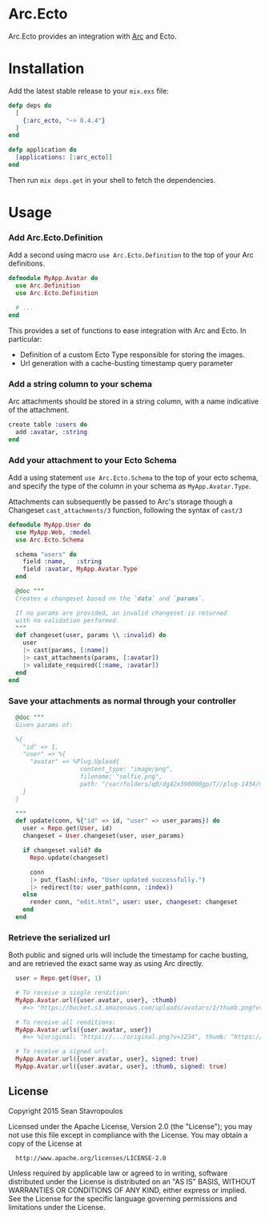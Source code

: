 Arc.Ecto
========

Arc.Ecto provides an integration with [Arc](https://github.com/stavro/arc) and Ecto.

Installation
============

Add the latest stable release to your `mix.exs` file:

```elixir
defp deps do
  [
    {:arc_ecto, "~> 0.4.4"}
  ]
end

defp application do
  [applications: [:arc_ecto]]
end
```

Then run `mix deps.get` in your shell to fetch the dependencies.

Usage
=====

### Add Arc.Ecto.Definition

Add a second using macro `use Arc.Ecto.Definition` to the top of your Arc definitions.

```elixir
defmodule MyApp.Avatar do
  use Arc.Definition
  use Arc.Ecto.Definition

  # ...
end
```

This provides a set of functions to ease integration with Arc and Ecto.  In particular:

  * Definition of a custom Ecto Type responsible for storing the images.
  * Url generation with a cache-busting timestamp query parameter

### Add a string column to your schema

Arc attachments should be stored in a string column, with a name indicative of the attachment.

```elixir
create table :users do
  add :avatar, :string
end
```

### Add your attachment to your Ecto Schema

Add a using statement `use Arc.Ecto.Schema` to the top of your ecto schema, and specify the type of the column in your schema as `MyApp.Avatar.Type`.

Attachments can subsequently be passed to Arc's storage though a Changeset `cast_attachments/3` function, following the syntax of `cast/3`

```elixir
defmodule MyApp.User do
  use MyApp.Web, :model
  use Arc.Ecto.Schema

  schema "users" do
    field :name,   :string
    field :avatar, MyApp.Avatar.Type
  end

  @doc """
  Creates a changeset based on the `data` and `params`.

  If no params are provided, an invalid changeset is returned
  with no validation performed.
  """
  def changeset(user, params \\ :invalid) do
    user
    |> cast(params, [:name])
    |> cast_attachments(params, [:avatar])
    |> validate_required([:name, :avatar])
  end
end
```

### Save your attachments as normal through your controller

```elixir
  @doc """
  Given params of:

  %{
    "id" => 1,
    "user" => %{
      "avatar" => %Plug.Upload{
                    content_type: "image/png",
                    filename: "selfie.png",
                    path: "/var/folders/q0/dg42x390000gp/T//plug-1434/multipart-765369-5"}
    }
  }

  """
  def update(conn, %{"id" => id, "user" => user_params}) do
    user = Repo.get(User, id)
    changeset = User.changeset(user, user_params)

    if changeset.valid? do
      Repo.update(changeset)

      conn
      |> put_flash(:info, "User updated successfully.")
      |> redirect(to: user_path(conn, :index))
    else
      render conn, "edit.html", user: user, changeset: changeset
    end
  end
```

### Retrieve the serialized url

Both public and signed urls will include the timestamp for cache busting, and are retrieved the exact same way as using Arc directly.

```elixir
  user = Repo.get(User, 1)

  # To receive a single rendition:
  MyApp.Avatar.url({user.avatar, user}, :thumb)
    #=> "https://bucket.s3.amazonaws.com/uploads/avatars/1/thumb.png?v=63601457477"

  # To receive all renditions:
  MyApp.Avatar.urls({user.avatar, user})
    #=> %{original: "https://.../original.png?v=1234", thumb: "https://.../thumb.png?v=1234"}

  # To receive a signed url:
  MyApp.Avatar.url({user.avatar, user}, signed: true)
  MyApp.Avatar.url({user.avatar, user}, :thumb, signed: true)
```

## License

Copyright 2015 Sean Stavropoulos

  Licensed under the Apache License, Version 2.0 (the "License");
  you may not use this file except in compliance with the License.
  You may obtain a copy of the License at

      http://www.apache.org/licenses/LICENSE-2.0

  Unless required by applicable law or agreed to in writing, software
  distributed under the License is distributed on an "AS IS" BASIS,
  WITHOUT WARRANTIES OR CONDITIONS OF ANY KIND, either express or implied.
  See the License for the specific language governing permissions and
  limitations under the License.
